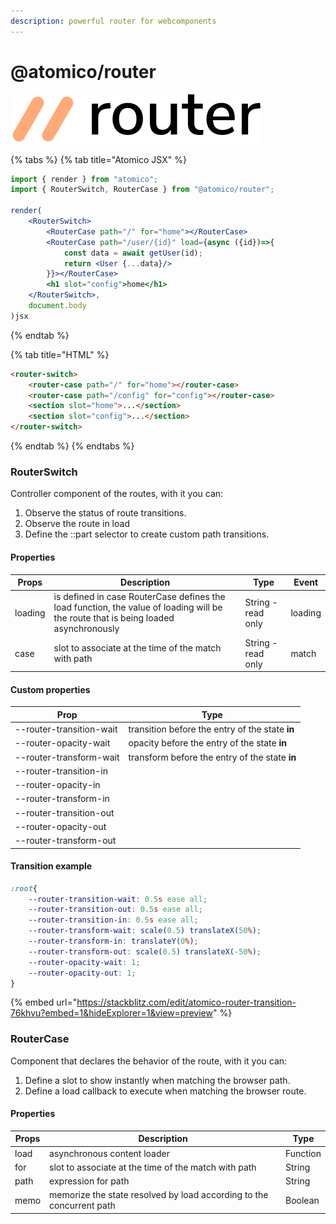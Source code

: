 ```yaml
---
description: powerful router for webcomponents
---
```


# @atomico/router

![](../.gitbook/assets/atomico-router.svg)

{% tabs %}
{% tab title="Atomico JSX" %}
```jsx
import { render } from "atomico";
import { RouterSwitch, RouterCase } from "@atomico/router";

render(
    <RouterSwitch>
        <RouterCase path="/" for="home"></RouterCase>
        <RouterCase path="/user/{id}" load={async ({id})=>{
            const data = await getUser(id);
            return <User {...data}/>
        }}></RouterCase>
        <h1 slot="config">home</h1>
    </RouterSwitch>,
    document.body
)jsx
```
{% endtab %}

{% tab title="HTML" %}
```html
<router-switch>
    <router-case path="/" for="home"></router-case>
    <router-case path="/config" for="config"></router-case>
    <section slot="home">...</section>
    <section slot="config">...</section>
</router-switch>
```
{% endtab %}
{% endtabs %}

### RouterSwitch

Controller component of the routes, with it you can:

1. Observe the status of route transitions.
2. Observe the route in load&#x20;
3. Define the ::part selector to create custom path transitions.

#### Properties

| Props   | Description                                                                                                                          | Type               | Event   |
| ------- | ------------------------------------------------------------------------------------------------------------------------------------ | ------------------ | ------- |
| loading | is defined in case RouterCase defines the load function,  the value of loading will be the route that is being loaded asynchronously | String - read only | loading |
| case    | slot to associate at the time of the match with path                                                                                 | String - read only | match   |

#### Custom properties

| Prop                     | Type                                            |
| ------------------------ | ----------------------------------------------- |
| --router-transition-wait | transition before the entry of the state **in** |
| --router-opacity-wait    | opacity before the entry of the state **in**    |
| --router-transform-wait  | transform before the entry of the state **in**  |
| --router-transition-in   |                                                 |
| --router-opacity-in      |                                                 |
| --router-transform-in    |                                                 |
| --router-transition-out  |                                                 |
| --router-opacity-out     |                                                 |
| --router-transform-out   |                                                 |

#### Transition example

```css
:root{
    --router-transition-wait: 0.5s ease all;
    --router-transition-out: 0.5s ease all;
    --router-transition-in: 0.5s ease all;
    --router-transform-wait: scale(0.5) translateX(50%);
    --router-transform-in: translateY(0%);
    --router-transform-out: scale(0.5) translateX(-50%);
    --router-opacity-wait: 1;
    --router-opacity-out: 1;
}
```

{% embed url="https://stackblitz.com/edit/atomico-router-transition-76khvu?embed=1&hideExplorer=1&view=preview" %}

### RouterCase

Component that declares the behavior of the route, with it you can:

1. Define a slot to show instantly when matching the browser path.
2. Define a load callback to execute when matching the browser route.

#### Properties

| Props | Description                                                          | Type     |
| ----- | -------------------------------------------------------------------- | -------- |
| load  | asynchronous content loader                                          | Function |
| for   | slot to associate at the time of the match with path                 | String   |
| path  | expression for path                                                  | String   |
| memo  | memorize the state resolved by load according to the concurrent path | Boolean  |

